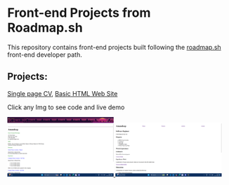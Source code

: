 # Front-end Projects from Roadmap.sh


This repository contains front-end projects built following the [roadmap.sh](https://roadmap.sh/) front-end developer path.

## Projects:

[Single page CV](https://roadmap.sh/projects/single-page-cv), [Basic HTML Web Site](https://roadmap.sh/projects/basic-html-website)


Click any Img to see code and live demo 

<p align = "left">
  <a href='/Frontend Projects/01-single-page-cv'>
    <img width="48%" src= "./asstes/images/project-1.png">
  </a>
  <a href = '/Frontend Projects/02-Basic-HTML-Website'>
    <img width = "48%" src="./asstes/images/project-2.png">
  </a>
</p>
